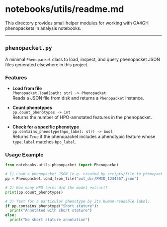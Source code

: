# notebooks/utils/readme.md

This directory provides small helper modules for working with GA4GH phenopackets in analysis notebooks.

---

## `phenopacket.py`

A minimal `Phenopacket` class to load, inspect, and query phenopacket JSON files generated elsewhere in this project.

### Features

- **Load from file**  
`Phenopacket.load(path: str) -> Phenopacket`  
Reads a JSON file from disk and returns a `Phenopacket` instance.

- **Count phenotypes**  
`pp.count_phenotypes -> int`  
Returns the number of HPO-annotated features in the phenopacket.

- **Check for a specific phenotype**  
`pp.contains_phenotype(hpo_label: str) -> bool`  
Returns `True` if the phenopacket includes a phenotypic feature whose `type.label` matches `hpo_label`.

### Usage Example

```python
from notebooks.utils.phenopacket import Phenopacket

# 1) Load a phenopacket JSON (e.g. created by scripts/file_to_phenopacket.py):
pp = Phenopacket.load_from_file("out_dir/PMID_1234567.json")

# 2) How many HPO terms did the model extract?
print(pp.count_phenotypes)  

# 3) Test for a particular phenotype by its human-readable label:
if pp.contains_phenotype("Short stature"):
  print("Annotated with short stature")
else:
  print("No short stature annotation")